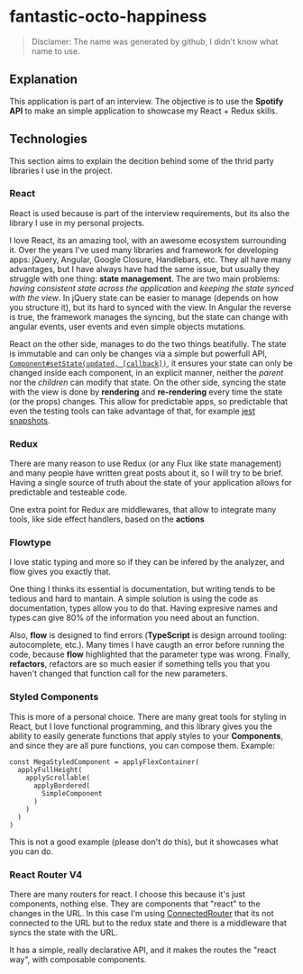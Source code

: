 # fantastic-octo-happiness

> Disclamer: The name was generated by github, I didn't know what name to use.

## Explanation

This application is part of an interview. The objective is to use the **Spotify API** to make an simple application to showcase my React + Redux skills.

## Technologies

This section aims to explain the decition behind some of the thrid party libraries I use in the project.

### React

React is used because is part of the interview requirements, but its also the library I use in my personal projects.

I love React, its an amazing tool, with an awesome ecosystem surrounding it. Over the years I've used many libraries and framework for developing apps: jQuery, Angular, Google Closure, Handlebars, etc. They all have many advantages, but I have always have had the same issue, but usually they struggle with one thing: **state management**. The are two main problems: *having consistent state across the application* and *keeping the state synced with the view*. In jQuery state can be easier to manage (depends on how you structure it), but its hard to synced with the view. In Angular the reverse is true, the framework manages the syncing, but the state can change with angular events, user events and even simple objects mutations.

React on the other side, manages to do the two things beatifully. The state is immutable and can only be changes via a simple but powerfull API, [`Component#setState(updated, [callback])`](https://facebook.github.io/react/docs/react-component.html#setstate), it ensures your state can only be changed inside each component, in an explicit manner, neither the *parent* nor the *children* can modify that state. On the other side, syncing the state with the view is done by **rendering** and **re-rendering** every time the state (or the props) changes. This allow for predictable apps, so predictable that even the testing tools can take advantage of that, for example [jest snapshots](https://facebook.github.io/jest/docs/snapshot-testing.html).

### Redux

There are many reason to use Redux (or any Flux like state management) and many people have written great posts about it, so I will try to be brief. Having a single source of truth about the state of your application allows for predictable and testeable code.

One extra point for Redux are middlewares, that allow to integrate many tools, like side effect handlers, based on the **actions**

### Flowtype

I love static typing and more so if they can be infered by the analyzer, and flow gives you exactly that.

One thing I thinks its essential is documentation, but writing tends to be tedious and hard to mantain. A simple solution is using the code as documentation, types allow you to do that. Having expresive names and types can give 80% of the information you need about an function.

Also, **flow** is designed to find errors (**TypeScript** is design arround tooling: autocomplete, etc.). Many times I have caugth an error before running the code, because **flow** highlighted that the parameter type was wrong. Finally, **refactors**, refactors are so much easier if something tells you that you haven't changed that function call for the new parameters.

### Styled Components

This is more of a personal choice. There are many great tools for styling in React, but I love functional programming, and this library gives you the ability to easily generate functions that apply styles to your **Components**, and since they are all pure functions, you can compose them. Example:

```
const MegaStyledComponent = applyFlexContainer(
  applyFullHeight(
    applyScrollable(
      applyBordered(
        SimpleComponent
      )
    )
  )
)
```

This is not a good example (please don't do this), but it showcases what you can do.

### React Router V4

There are many routers for react. I choose this because it's just components, nothing else. They are components that "react" to the changes in the URL. In this case I'm using [ConnectedRouter](https://github.com/ReactTraining/react-router/tree/master/packages/react-router-redux) that its not connected to the URL but to the redux state and there is a middleware that syncs the state with the URL.

It has a simple, really declarative API, and it makes the routes the "react way", with composable components.

